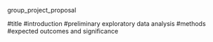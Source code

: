 group_project_proposal

#title
#introduction
#preliminary exploratory data analysis
#methods
#expected outcomes and significance